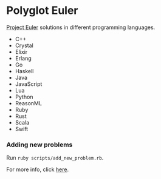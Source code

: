 # Polyglot Euler

[Project Euler](https://projecteuler.net) solutions in different programming languages.

- C++
- Crystal
- Elixir
- Erlang
- Go
- Haskell
- Java
- JavaScript
- Lua
- Python
- ReasonML
- Ruby
- Rust
- Scala
- Swift

### Adding new problems

Run `ruby scripts/add_new_problem.rb`.

For more info, click [here](https://github.com/FrankKair/polyglot-euler/tree/master/scripts).
